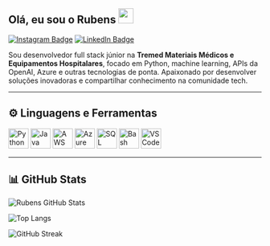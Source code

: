 ## Olá, eu sou o Rubens <img src="https://raw.githubusercontent.com/MartinHeinz/MartinHeinz/master/wave.gif" width="30px">

[![Instagram Badge](https://img.shields.io/badge/-Instagram-E4405F?style=flat-square&logo=Instagram&logoColor=white&link=https://www.instagram.com/___rubensoliveira)](https://www.instagram.com/___rubensoliveira)
[![LinkedIn Badge](https://img.shields.io/badge/-LinkedIn-blue?style=flat-square&logo=Linkedin&logoColor=white&link=https://www.linkedin.com/in/rubensosantos/)](https://www.linkedin.com/in/rubensosantos/)

Sou desenvolvedor full stack júnior na **Tremed Materiais Médicos e Equipamentos Hospitalares**, focado em Python, machine learning, APIs da OpenAI, Azure e outras tecnologias de ponta. Apaixonado por desenvolver soluções inovadoras e compartilhar conhecimento na comunidade tech.

---

## ⚙️ Linguagens e Ferramentas

<p align="left">
  <img src="https://cdn.jsdelivr.net/gh/devicons/devicon/icons/python/python-original.svg" alt="Python" width="40" height="40"/>
  <img src="https://cdn.jsdelivr.net/gh/devicons/devicon/icons/java/java-original.svg" alt="Java" width="40" height="40"/>
  <img src="https://cdn.jsdelivr.net/gh/devicons/devicon/icons/amazonwebservices/amazonwebservices-original.svg" alt="AWS" width="40" height="40"/>
  <img src="https://cdn.jsdelivr.net/gh/devicons/devicon/icons/azure/azure-original.svg" alt="Azure" width="40" height="40"/>
  <img src="https://cdn.jsdelivr.net/gh/devicons/devicon/icons/postgresql/postgresql-original.svg" alt="SQL" width="40" height="40"/>
  <img src="https://cdn.jsdelivr.net/gh/devicons/devicon/icons/bash/bash-original.svg" alt="Bash" width="40" height="40"/>
  <img src="https://cdn.jsdelivr.net/gh/devicons/devicon/icons/vscode/vscode-original.svg" alt="VSCode" width="40" height="40"/>
</p>

---

## 📊 GitHub Stats

![Rubens GitHub Stats](https://github-readme-stats.vercel.app/api?username=BytesAndTracks&show_icons=true&theme=radical)

![Top Langs](https://github-readme-stats.vercel.app/api/top-langs/?username=BytesAndTracks&layout=compact&theme=radical)

![GitHub Streak](https://github-readme-streak-stats.herokuapp.com/?user=BytesAndTracks&theme=dark)
